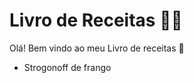 # Livro de Receitas :man_cook:

Olá! Bem vindo ao meu Livro de receitas :wave:

- Strogonoff de frango